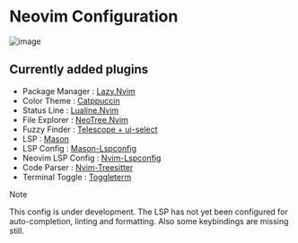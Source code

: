 # Neovim Configuration
![image](https://github.com/gitKashish/neovim-custom/assets/125540624/5d0ccec5-8f9d-423d-8e84-04c351f6f821)

## Currently added plugins
- Package Manager : [Lazy.Nvim](https://github.com/folke/lazy.nvim)
- Color Theme : [Catppuccin](https://github.com/catppuccin/catppuccin)
- Status Line : [Lualine.Nvim](https://github.com/nvim-lualine/lualine.nvim)
- File Explorer : [NeoTree.Nvim](https://github.com/nvim-neo-tree/neo-tree.nvim)
- Fuzzy Finder : [Telescope + ui-select](https://github.com/nvim-telescope/telescope.nvim)
- LSP : [Mason](https://github.com/williamboman/mason.nvim)
- LSP Config : [Mason-Lspconfig](https://github.com/williamboman/mason-lspconfig.nvim)
- Neovim LSP Config : [Nvim-Lspconfig](https://github.com/neovim/nvim-lspconfig)
- Code Parser : [Nvim-Treesitter](https://github.com/nvim-treesitter/nvim-treesitter)
- Terminal Toggle : [Toggleterm](https://github.com/akinsho/toggleterm.nvim)
> [!NOTE]
> This config is under development. The LSP has not yet been configured for auto-completion, linting and formatting.
> Also some keybindings are missing still.
